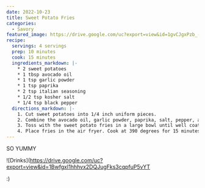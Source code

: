 ```yaml
---
date: 2022-10-23
title: Sweet Potato Fries
categories:
  - Savory
featured_image: https://drive.google.com/uc?export=view&id=1gvCJgxPzb_-ziiPJKTV0HeTXobzdTeVG
recipe:
  servings: 4 servings
  prep: 10 minutes
  cook: 15 minutes
  ingredients_markdown: |-
    * 2 sweet potatoes
    * 1 tbsp avocado oil
    * 1 tsp garlic powder
    * 1 tsp paprika
    * 2 tsp italian seasoning
    * 1/2 tsp kosher salt
    * 1/4 tsp black pepper
  directions_markdown: |-
    1. Cut sweet potatoes into 1/4 inch uniform pieces.
    2. Combine the avocado oil, garlic powder, paprika, salt, pepper, and italian seasoning.
    3. Toss with the sweet potato fries in a large bowl until well coated.
    4. Place fries in the air fryer. Cook at 390 degrees for 15 minutes until golden brown, flipping halfway through.
---
```


SO YUMMY

![Drinks](https://drive.google.com/uc?export=view&id=1BwfgxI1hhhvx2DQJugFks3cqpfuP5vYT

:)
